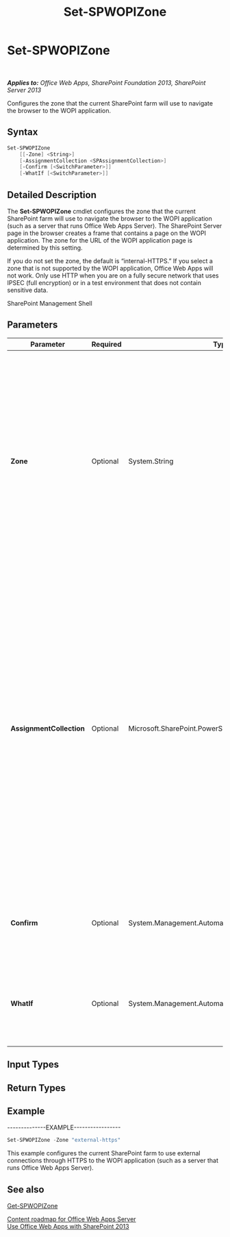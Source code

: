 ﻿---
title: Set-SPWOPIZone
TOCTitle: Set-SPWOPIZone
ms:assetid: bc751cc4-8ac8-45f7-b6ea-da6fcb5473ac
ms:mtpsurl: https://technet.microsoft.com/en-us/library/JJ219451(v=office.15)
ms:contentKeyID: 48409077
ms.date: 10/13/2017
mtps_version: v=office.15
---

# Set-SPWOPIZone

 

_**Applies to:** Office Web Apps, SharePoint Foundation 2013, SharePoint Server 2013_


Configures the zone that the current SharePoint farm will use to navigate the browser to the WOPI application.

## Syntax

```PowerShell
Set-SPWOPIZone 
    [[-Zone] <String>] 
    [-AssignmentCollection <SPAssignmentCollection>] 
    [-Confirm [<SwitchParameter>]] 
    [-WhatIf [<SwitchParameter>]]
```


## Detailed Description

The **Set-SPWOPIZone** cmdlet configures the zone that the current SharePoint farm will use to navigate the browser to the WOPI application (such as a server that runs Office Web Apps Server). The SharePoint Server page in the browser creates a frame that contains a page on the WOPI application. The zone for the URL of the WOPI application page is determined by this setting.

If you do not set the zone, the default is “internal-HTTPS.” If you select a zone that is not supported by the WOPI application, Office Web Apps will not work. Only use HTTP when you are on a fully secure network that uses IPSEC (full encryption) or in a test environment that does not contain sensitive data.

SharePoint Management Shell

## Parameters


<table>
<colgroup>
<col style="width: 25%" />
<col style="width: 25%" />
<col style="width: 25%" />
<col style="width: 25%" />
</colgroup>
<thead>
<tr class="header">
<th>Parameter</th>
<th>Required</th>
<th>Type</th>
<th>Description</th>
</tr>
</thead>
<tbody>
<tr class="odd">
<td><p><strong>Zone</strong></p></td>
<td><p>Optional</p></td>
<td><p>System.String</p></td>
<td><p>Specifies the zone. For a list of zones that the WOPI application supports, run <strong>Get-SPWOPIBinding</strong>.</p>
<p>If you have a SharePoint farm that's internal and external, specify external. If you have a SharePoint farm that's internal only, specify internal. Only use HTTP when you are on a fully secure network that uses IPSEC (full encryption) or in a test environment that does not contain sensitive data. The options are as follows:</p>
<p>- Internal-HTTP</p>
<p>- Internal-HTTPS</p>
<p>- External-HTTP</p>
<p>- External-HTTPS</p></td>
</tr>
<tr class="even">
<td><p><strong>AssignmentCollection</strong></p></td>
<td><p>Optional</p></td>
<td><p>Microsoft.SharePoint.PowerShell.SPAssignmentCollection</p></td>
<td><p>Manages objects for the purpose of proper disposal. Use of objects, such as <strong>SPWeb</strong> or <strong>SPSite</strong>, can use large amounts of memory and use of these objects in Windows PowerShell scripts requires proper memory management. Using the <strong>SPAssignment</strong> object, you can assign objects to a variable and dispose of the objects after they are needed to free up memory. When <strong>SPWeb</strong>, <strong>SPSite</strong>, or <strong>SPSiteAdministration</strong> objects are used, the objects are automatically disposed of if an assignment collection or the <strong>Global</strong> parameter is not used.</p>
<div class="alert">

> [!NOTE]
> When the <STRONG>Global</STRONG> parameter is used, all objects are contained in the global store. If objects are not immediately used, or disposed of by using the <STRONG>Stop-SPAssignment</STRONG> command, an out-of-memory scenario can occur.


</div></td>
</tr>
<tr class="odd">
<td><p><strong>Confirm</strong></p></td>
<td><p>Optional</p></td>
<td><p>System.Management.Automation.SwitchParameter</p></td>
<td><p>Prompts you for confirmation before executing the command. For more information, type the following command: <strong>get-help about_commonparameters</strong>.</p></td>
</tr>
<tr class="even">
<td><p><strong>WhatIf</strong></p></td>
<td><p>Optional</p></td>
<td><p>System.Management.Automation.SwitchParameter</p></td>
<td><p>Displays a message that describes the effect of the command instead of executing the command. For more information, type the following command: <strong>get-help about_commonparameters</strong>.</p></td>
</tr>
</tbody>
</table>


## Input Types

## Return Types

## Example

\--------------EXAMPLE-----------------

```PowerShell
Set-SPWOPIZone -Zone "external-https"
```

This example configures the current SharePoint farm to use external connections through HTTPS to the WOPI application (such as a server that runs Office Web Apps Server).

## See also


[Get-SPWOPIZone](get-spwopizone.md)  


[Content roadmap for Office Web Apps Server](content-roadmap-for-office-web-apps-server.md)  
[Use Office Web Apps with SharePoint 2013](use-office-web-apps-with-sharepoint-2013.md)

